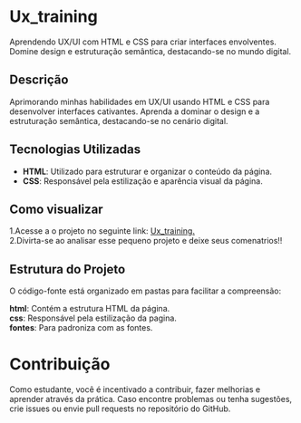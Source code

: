 # Ux_training

Aprendendo UX/UI com HTML e CSS para criar interfaces envolventes. Domine design e estruturação semântica, destacando-se no mundo digital.

## Descrição

Aprimorando minhas habilidades em UX/UI usando HTML e CSS para desenvolver interfaces cativantes. Aprenda a dominar o design e a estruturação semântica, destacando-se no cenário digital.

## Tecnologias Utilizadas

- **HTML**: Utilizado para estruturar e organizar o conteúdo da página.
- **CSS**: Responsável pela estilização e aparência visual da página.

## Como visualizar 
1.Acesse a o projeto no seguinte link: [Ux_training.](https://victorlpsrd.github.io/ux_treino/planos.html)<br>
2.Divirta-se ao analisar esse pequeno projeto e deixe seus comenatrios!!

## Estrutura do Projeto
O código-fonte está organizado em pastas para facilitar a compreensão:

**html**: Contém a estrutura HTML da página.<br>
**css**: Responsável pela estilização da pagina.<br>
**fontes**: Para padroniza com as fontes.<br>

# Contribuição
Como estudante, você é incentivado a contribuir, fazer melhorias e aprender através da prática. Caso encontre problemas ou tenha sugestões, <br>crie issues ou envie pull requests no repositório do GitHub.
